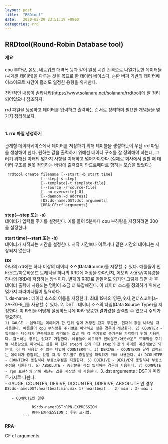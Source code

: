 ```yaml
---
layout: post
title:  "RRDtool"
date:   2020-02-20 23:51:19 +0900
categories: rrd
---
```

## RRDtool(Round-Robin Database tool)

#### 개요
cpu 부하량, 온도, 네트워크 대역폭 등과 같이 일정 시간 간격으로 나열가능한 데이터들(시계열 데이터)을 다루는 것을 목표로 한 데이터 베이스다. 순환 버퍼 기반의 데이터베이스이므로 시간이 흘러도 일정한 용량을 유지한다.

전반적인 내용이 [솔라나라(https://www.solanara.net/solanara/rrdtool)](https://www.solanara.net/solanara/rrdtool)에 잘 정리 되어있으니 참조하자.

rrd 파일을 생성하고 데이터를 입력하고 출력하는 순서로 정리하며 필요한 개념들을 몇가지 정리해보자.
<br/>
<br/>
#### 1. rrd 파일 생성하기

관계형 데이터베이스에서 데이터를 저장하기 위해 테이블을 생성하듯이 우선 rrd 파일을 생성해야 한다.
원하는 값을 출력하기 위해선 데이터 구조를 잘 정의해야 하는데, 그러기 위해선 아래의 몇가지 사항을 이해하고 넘어가야한다.(실제로 회사에서 일할 때 데이터 구조를 잘못 정의하는 바람에 출력값이 안드로메다로 향하는 모습을 봤었다.)

```
 rrdtool create filename [--start|-b start time]
                [--step|-s step]
                [--template|-t template-file]
                [--source|-r source-file]
                [--no-overwrite|-O]
                [--daemon|-d address]
                [DS:ds-name:DST:dst arguments]
                [RRA:CF:cf arguments]
```

**step(--step 또는 -s)**<br>
데이터가 입력될 주기를 설정한다. 예를 들어 5분마다 cpu 부하량을 저장하려면 300 을 설정한다.

**start time(--start 또는 -b)**<br>
데이터가 시작되는 시간을 설정한다. 시작 시간보다 이르거나 같은 시간의 데이터는 저장되지 않는다.

**DS**<br>
하나의 rrd에는 하나 이상의 데이터 소스(**D**ata**S**ource)를 저장할 수 있다. 예를들어 인바운드/아웃바운드 트래픽을 하나의 RRD에 저장을 한다던지, 메모리 사용량/여유량을 하나의 RRD에 저장하는 방식이다. 별개의 RRD로 만들어도 되지만 그렇게 되면 차 후 데이터 출력에 사용되는 명령이 조금 더 복잡해진다. 이 데이터 소스를 정의하기 위해선 몇가지 파라미터들이 필요하다.  
    1. ds-name : 데이터 소스의 이름을 지정한다. 최대 19자의 영문,숫자,언더스코어\[a-zA-Z0-9_\]를 사용할 수 있다.
    2. DST : 데이터 소스의 타입(**D**ata **S**ource **T**ype)을 지정한다. 이 타입을 어떻게 설정하느냐에 따라 엉뚱한 결과값을 출력할 수 있으니 주의가 필요하다.  
        ```
            1) GAUGE - 입력되는 데이터가 한 단위 앞에 저장된 값과 무관한, 현재의 값을 나타낼 때 사용한다. 예를들어 cpu 부하량을 주기별로 파악하고 싶은 경우에 해당한다.
            2) COUNTER - 입력되는 데이터가 연속적으로 증가되는 값일 때 각 주기별로 증가분을 파악하기 위해 사용한다. 감소하는 경우는 없다고 가정한다. 예를들어 네트워크 인바운드/아웃바운드 트래픽을 주기별 사용량으로 파악하고 싶을 때 현재 step의 값과 이전 step의 값의 차이를 계산해보면 되는데, 이 때 사용할 수 있는 타입이 COUNTER이다.
            3) DERIVE - COUNTER와 달리 입력되는 데이터가 증감되는 값일 때 각 주기별로 증감분을 파악하기 위해 사용한다.
            4) DCOUNTER - COUNTER와 동일하나 부동소수점을 지원한다.
            5) DDERIVE - DERIVE와 동일하나 부동소수점을 지원한다.
            6) ABSOLUTE - 증감분을 직접 입력하는 경우에 사용한다.
            7) COMPUTE - rpn 표현식에 의해 계산된 값을 저장할 때 사용한다.
        ```
    3. dst arguments : DST에 따라 두가지로 나뉜다.  
       - GAUGE, COUNTER, DERIVE, DCOUNTER, DDERIVE, ABSOLUTE 인 경우
            ```
                DS:ds-name:DST:heartbeat:min:max
                1) heartbeat : 
                2) min :
                3) max :
            ```

       - COMPUTE인 경우
            ```
                DS:ds-name:DST:RPN-EXPRESSION
                RPN-EXPRESSION : 후위 표기법.
            ```


**RRA**

CF
cf arguments

